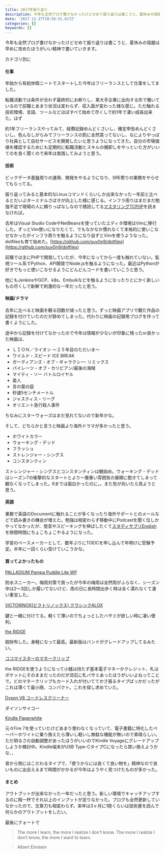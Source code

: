 ```yaml
---
title: 2017年振り返り
description: 今年も全然ブログ書けなかったけどせめて振り返りは書こうと、夏休みの宿題は早めに攻めたほうがいい精神で書いていきます。
date: '2017-12-27T10:50:31.817Z'
categories: []
keywords: []
---
```


今年も全然ブログ書けなかったけどせめて振り返りは書こうと、夏休みの宿題は早めに攻めたほうがいい精神で書いていきます。

カテゴリ別に

#### 仕事

年始から有給休暇ニートでスタートした今年はフリーランスとして仕事をしてました。

転職活動では条件が合わず最終的にお断りし、某大手企業に出向する形で働いているので前職とあまり状況は変わらず、収入面が変わった様な感じ。ただ触れる技術環境、言語、ツールなどほぼすべて始めて尽くしで約1年で凄い成長出来た。はず

約1年フリーランスやってみて、経費記録めんどくさいし、確定申告めんどくさいし、色んなしがらみでフリーランスの割に全然貰ってないし、なによりやっぱり社員として自社サービスを開発したいと思うようになってきた。自分の市場価値を確認するためにも定期的に転職活動とスキルの棚卸しをやっといた方がいいてのを良く聞くので来年は実践してみようと思う。

#### 技術

ビックデータ基盤周りの運用、開発をやるようになり、SRE寄りの業務をやらせてもらってる。

振り返ってみると基本的なLinuxコマンドくらいしか出来なかった一年前と比べるとだいぶターミナルさばきが向上した様に感じる。インフラ周りはまだまだ勉強不足で現場の人に頼りっぱなしなので積読してる[マスタリングTCP/IP](https://www.amazon.co.jp/%E3%83%9E%E3%82%B9%E3%82%BF%E3%83%AA%E3%83%B3%E3%82%B0TCP-IP-%E5%85%A5%E9%96%80%E7%B7%A8-%E7%AC%AC5%E7%89%88-%E7%AB%B9%E4%B8%8B/dp/4274068765)を読まなければ。

去年はVisual Studio CodeやNetBeansを使っていたエディタ環境はVimに移行した。ずっとVim使いになりたくて、でもなかなか慣れなくて本格的に使いこなせなかったがインフラ周りを触るようになり自ずとVimを使うようなった。dotfilesも育て始めた。[https://github.com/suy0n9/dotfiles](https://github.com/suy0n9/dotfiles)

前職では主にPHPで開発していたが、今年になってから一度も触れていない。監視ツール系でPython、API開発でNode.jsを触るようになった。最近はPythonが好きでもっと使いこなせるようにどんどんコードを書いていこうと思う。

他にもJenkinsやGCP、k8s、Embulkなどを触るようになったりとにかく新しいもの尽くしで新鮮で刺激的な一年だったと思う。

#### 映画/ドラマ

去年に比べると映画を観る回数が減ったと思う。ずっと映画アプリで観た作品の記録を付けていたのだが辞めてしまった。代わりに映画の記録用ブログを作って書くようにした。

途中から記録を付けてなかったので今年は情報が少ないが印象に残ったor良かった映画は、

*   ＬＩＯＮ／ライオン ～２５年目のただいま～
*   ワイルド・スピード ICE BREAK
*   ガーディアンズ・オブ・ギャラクシー: リミックス
*   パイレーツ・オブ・カリビアン/最後の海賊
*   マイティ・ソー バトルロイヤル
*   亜人
*   言の葉の庭
*   秒速5センチメートル
*   ジャスティス・リーグ
*   オリエント急行殺人事件

ちなみにスターウォーズはまだ見れてないので新年かな。

そして、どちらかと言うと映画より海外ドラマが多かったと思う。

*   ホワイトカラー
*   ウォーキング・デッド
*   フラッシュ
*   ストレンジャー・シングス
*   コンスタンティン

ストレンジャー・シングスとコンスタンティンは観始め。ウォーキング・デッドはシーズン7の衝撃的なスタートとより一層重い雰囲気の展開に飽きてしまって観なくなってしまった。6までは面白かったのに。。また気が向いたら見ようと思う。

#### 英語

業務で英語のDocumentに触れることが多くなったり海外サポートとのメールなどで読み書きの機会が増えた。勉強は相変わらず移動中にPodcastを聞く位しかやってなかったが、発音やスピーキングを伸ばしたくて[スタディサプリEnglish](https://eigosapuri.jp/usage/conversation/)を隙間時間にちょこちょこやるようになった。

学習のペースメーカーとして、数年ぶりにTOEICを申し込んで年明けに受験予定。半年に一回くらい受けていこうかな。

#### 買ってよかったもの

[PALLADIUM Pampa Puddle Lite WP](http://www.oshmans-online.jp/shop/g/g4038032901/)

防水スニーカー。梅雨対策で買ったが今年の梅雨は全然雨がふらなく、シーズン中は2〜3回しか履いてないけど、雨の日に長時間出歩く時は全く濡れなくて凄い重宝した。

[VICTORINOX(ビクトリノックス) クラシックALOX](https://www.amazon.co.jp/VICTORINOX-%E3%83%93%E3%82%AF%E3%83%88%E3%83%AA%E3%83%8E%E3%83%83%E3%82%AF%E3%82%B9-%E3%82%AF%E3%83%A9%E3%82%B7%E3%83%83%E3%82%AFALOX-%E4%BF%9D%E8%A8%BC%E6%9B%B8%E4%BB%98-0-622126/dp/B000AR79PC/ref=pd_lpo_vtph_200_tr_t_2?_encoding=UTF8&psc=1&refRID=3HCQGYW26THD7FXSFD6Y)

鍵と一緒に付けてる。軽くて薄いのでちょっとしたハサミが欲しい時に凄い便利。

[the RIDGE](http://ridgewallet.jp/products/carbonfiber/carbon-fiber-new-cashstrap.html)

脱財布した。身軽になって最高。最新版はバンドがグレードアップしてるみたい。

[ココマイスターのマネークリップ](http://cocomeister.jp/store/goods/goods.aspx?goods=45014046)

the RIDGEを使うようになって小銭は持たず基本電子マネーかクレジット、札はポケットにそのままだったのだが流石に札バサミあったほうがいいよねってことで。どのマネークリップもカード入れが付いててかさ張るタイプばっかだったがこれは薄くて最小限、コンパクト。これを探し求めていた。

[Dyson V8 コードレスクリーナー](https://www.dyson.co.jp/dyson-vacuums/cordless/dyson-v8/features-jpn.aspx)

ダイソンサイコー

[Kindle Paperwhite](https://www.amazon.co.jp/Amazon-DP75SDI-Kindle-Paperwhite-%E3%80%81%E3%83%96%E3%83%A9%E3%83%83%E3%82%AF%E3%80%81%E3%82%AD%E3%83%A3%E3%83%B3%E3%83%9A%E3%83%BC%E3%83%B3%E6%83%85%E5%A0%B1%E3%81%A4%E3%81%8D/dp/B00QJDQM9U)

元々Fire 7を使っていたけどあまり使わなくなっていて、電子書籍に特化したペーパーホワイトに乗り換えたら薄いし軽いし無駄な機能が無いので素晴らしい。ただ明るさの自動調整があったほうがいいのでKindle Voyageにグレードアップしようか検討中。Kindle端末がUSB Type-CタイプCになったら買い換えようかな、、

昔から物にはこだわるタイプで、「使うからには良くて良い物を」精神なので良いものに出会えるまで時間がかかるが今年はようやく見つけたものが多かった。

#### まとめ

アウトプットが出来なかった一年だったと思う。新しい環境でキャッチアップするのに精一杯でそれ以上のインプットが足りなかった。ブログも全然更新していなかったので、文章力も相変わらず。来年は3ヶ月に1冊くらいは技術書を読んで何らかのアウトプットをしたい。

最後にクォートで

> The more I learn, the more I realize I don’t know. The more I realize I don’t know, the more I want to learn.

> Albert Einstein

